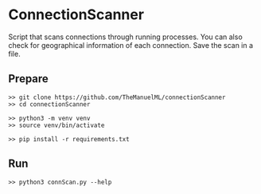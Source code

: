 # ConnectionScanner
Script that scans connections through running processes. You can also check for geographical information of each connection. Save the scan in a file.

## Prepare
```
>> git clone https://github.com/TheManuelML/connectionScanner
>> cd connectionScanner

>> python3 -m venv venv
>> source venv/bin/activate

>> pip install -r requirements.txt
```

## Run
```
>> python3 connScan.py --help
```
